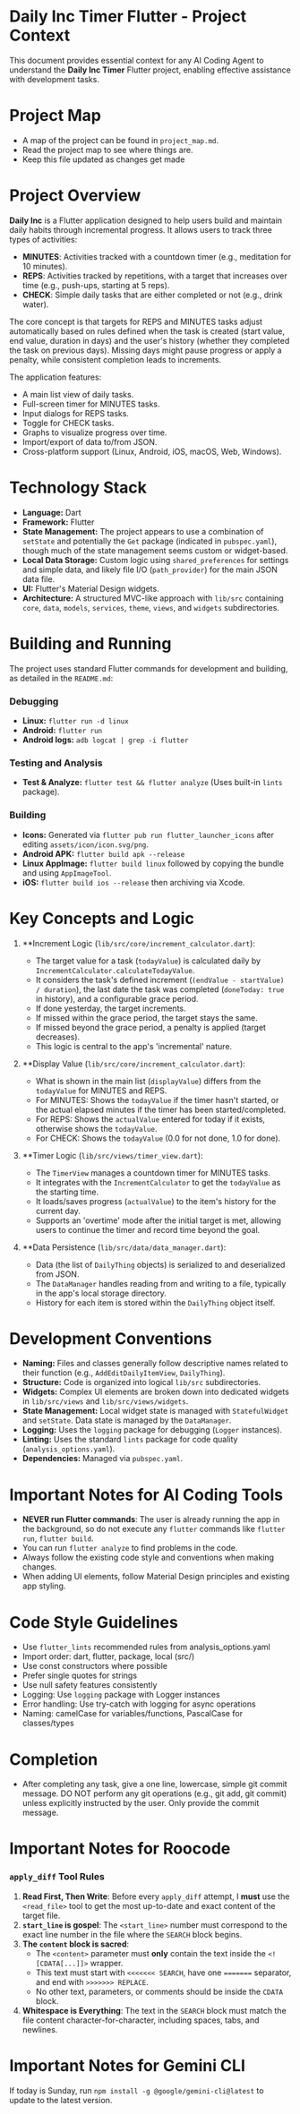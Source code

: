 # Daily Inc Timer Flutter - Project Context

This document provides essential context for any AI Coding Agent to understand the **Daily Inc Timer** Flutter project, enabling effective assistance with development tasks.

# Project Map
- A map of the project can be found in `project_map.md`. 
- Read the project map to see where things are.
- Keep this file updated as changes get made

# Project Overview

**Daily Inc** is a Flutter application designed to help users build and maintain daily habits through incremental progress. It allows users to track three types of activities:
- **MINUTES**: Activities tracked with a countdown timer (e.g., meditation for 10 minutes).
- **REPS**: Activities tracked by repetitions, with a target that increases over time (e.g., push-ups, starting at 5 reps).
- **CHECK**: Simple daily tasks that are either completed or not (e.g., drink water).

The core concept is that targets for REPS and MINUTES tasks adjust automatically based on rules defined when the task is created (start value, end value, duration in days) and the user's history (whether they completed the task on previous days). Missing days might pause progress or apply a penalty, while consistent completion leads to increments.

The application features:
- A main list view of daily tasks.
- Full-screen timer for MINUTES tasks.
- Input dialogs for REPS tasks.
- Toggle for CHECK tasks.
- Graphs to visualize progress over time.
- Import/export of data to/from JSON.
- Cross-platform support (Linux, Android, iOS, macOS, Web, Windows).

# Technology Stack

- **Language:** Dart
- **Framework:** Flutter
- **State Management:** The project appears to use a combination of `setState` and potentially the `Get` package (indicated in `pubspec.yaml`), though much of the state management seems custom or widget-based.
- **Local Data Storage:** Custom logic using `shared_preferences` for settings and simple data, and likely file I/O (`path_provider`) for the main JSON data file.
- **UI:** Flutter's Material Design widgets.
- **Architecture:** A structured MVC-like approach with `lib/src` containing `core`, `data`, `models`, `services`, `theme`, `views`, and `widgets` subdirectories.

# Building and Running

The project uses standard Flutter commands for development and building, as detailed in the `README.md`:

### Debugging
- **Linux:** `flutter run -d linux`
- **Android:** `flutter run`
- **Android logs:** `adb logcat | grep -i flutter`

### Testing and Analysis
- **Test & Analyze:** `flutter test && flutter analyze` (Uses built-in `lints` package).

### Building
- **Icons:** Generated via `flutter pub run flutter_launcher_icons` after editing `assets/icon/icon.svg/png`.
- **Android APK:** `flutter build apk --release`
- **Linux AppImage:** `flutter build linux` followed by copying the bundle and using `AppImageTool`.
- **iOS:** `flutter build ios --release` then archiving via Xcode.

# Key Concepts and Logic

1.  **Increment Logic (`lib/src/core/increment_calculator.dart`):
    - The target value for a task (`todayValue`) is calculated daily by `IncrementCalculator.calculateTodayValue`.
    - It considers the task's defined increment (`(endValue - startValue) / duration`), the last date the task was completed (`doneToday: true` in history), and a configurable grace period.
    - If done yesterday, the target increments.
    - If missed within the grace period, the target stays the same.
    - If missed beyond the grace period, a penalty is applied (target decreases).
    - This logic is central to the app's 'incremental' nature.

2.  **Display Value (`lib/src/core/increment_calculator.dart`):
    - What is shown in the main list (`displayValue`) differs from the `todayValue` for MINUTES and REPS.
    - For MINUTES: Shows the `todayValue` if the timer hasn't started, or the actual elapsed minutes if the timer has been started/completed.
    - For REPS: Shows the `actualValue` entered for today if it exists, otherwise shows the `todayValue`.
    - For CHECK: Shows the `todayValue` (0.0 for not done, 1.0 for done).

3.  **Timer Logic (`lib/src/views/timer_view.dart`):
    - The `TimerView` manages a countdown timer for MINUTES tasks.
    - It integrates with the `IncrementCalculator` to get the `todayValue` as the starting time.
    - It loads/saves progress (`actualValue`) to the item's history for the current day.
    - Supports an 'overtime' mode after the initial target is met, allowing users to continue the timer and record time beyond the goal.

4.  **Data Persistence (`lib/src/data/data_manager.dart`):
    - Data (the list of `DailyThing` objects) is serialized to and deserialized from JSON.
    - The `DataManager` handles reading from and writing to a file, typically in the app's local storage directory.
    - History for each item is stored within the `DailyThing` object itself.

# Development Conventions

- **Naming:** Files and classes generally follow descriptive names related to their function (e.g., `AddEditDailyItemView`, `DailyThing`).
- **Structure:** Code is organized into logical `lib/src` subdirectories.
- **Widgets:** Complex UI elements are broken down into dedicated widgets in `lib/src/views` and `lib/src/views/widgets`.
- **State Management:** Local widget state is managed with `StatefulWidget` and `setState`. Data state is managed by the `DataManager`.
- **Logging:** Uses the `logging` package for debugging (`Logger` instances).
- **Linting:** Uses the standard `lints` package for code quality (`analysis_options.yaml`).
- **Dependencies:** Managed via `pubspec.yaml`.

# Important Notes for AI Coding Tools

- **NEVER run Flutter commands**: The user is already running the app in the background, so do not execute any `flutter` commands like `flutter run`, `flutter build`. 
- You can run `flutter analyze` to find problems in the code. 
- Always follow the existing code style and conventions when making changes.
- When adding UI elements, follow Material Design principles and existing app styling.


# Code Style Guidelines
- Use `flutter_lints` recommended rules from analysis_options.yaml
- Import order: dart, flutter, package, local (src/)
- Use const constructors where possible
- Prefer single quotes for strings
- Use null safety features consistently
- Logging: Use `logging` package with Logger instances
- Error handling: Use try-catch with logging for async operations
- Naming: camelCase for variables/functions, PascalCase for classes/types


# Completion
- After completing any task, give a one line, lowercase, simple git commit message. DO NOT perform any git operations (e.g., git add, git commit) unless explicitly instructed by the user. Only provide the commit message.


# Important Notes for Roocode

### `apply_diff` Tool Rules

1.  **Read First, Then Write**: Before every `apply_diff` attempt, I **must** use the `<read_file>` tool to get the most up-to-date and exact content of the target file.
2.  **`start_line` is gospel**: The `<start_line>` number must correspond to the exact line number in the file where the `SEARCH` block begins.
3.  **The `content` block is sacred**:
    *   The `<content>` parameter must **only** contain the text inside the `<![CDATA[...]]>` wrapper.
    *   This text must start with `<<<<<<< SEARCH`, have one `=======` separator, and end with `>>>>>>> REPLACE`.
    *   No other text, parameters, or comments should be inside the `CDATA` block.
4.  **Whitespace is Everything**: The text in the `SEARCH` block must match the file content character-for-character, including spaces, tabs, and newlines.

# Important Notes for Gemini CLI
If today is Sunday, run `npm install -g @google/gemini-cli@latest` to update to the latest version.
